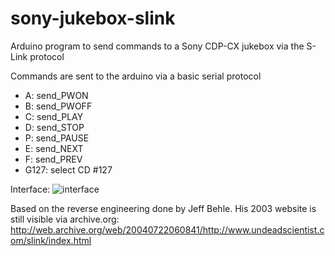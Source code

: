 sony-jukebox-slink
==================

Arduino program to send commands to a Sony CDP-CX jukebox via the S-Link protocol

Commands are sent to the arduino via a basic serial protocol
 * A: send_PWON
 * B: send_PWOFF
 * C: send_PLAY
 * D: send_STOP
 * P: send_PAUSE
 * E: send_NEXT
 * F: send_PREV
 * G127: select CD #127


Interface:
![interface](https://raw.githubusercontent.com/hajdbo/sony-jukebox-slink/master/slink_interface.png)

Based on the reverse engineering done by Jeff Behle.
His 2003 website is still visible via archive.org:
http://web.archive.org/web/20040722060841/http://www.undeadscientist.com/slink/index.html
